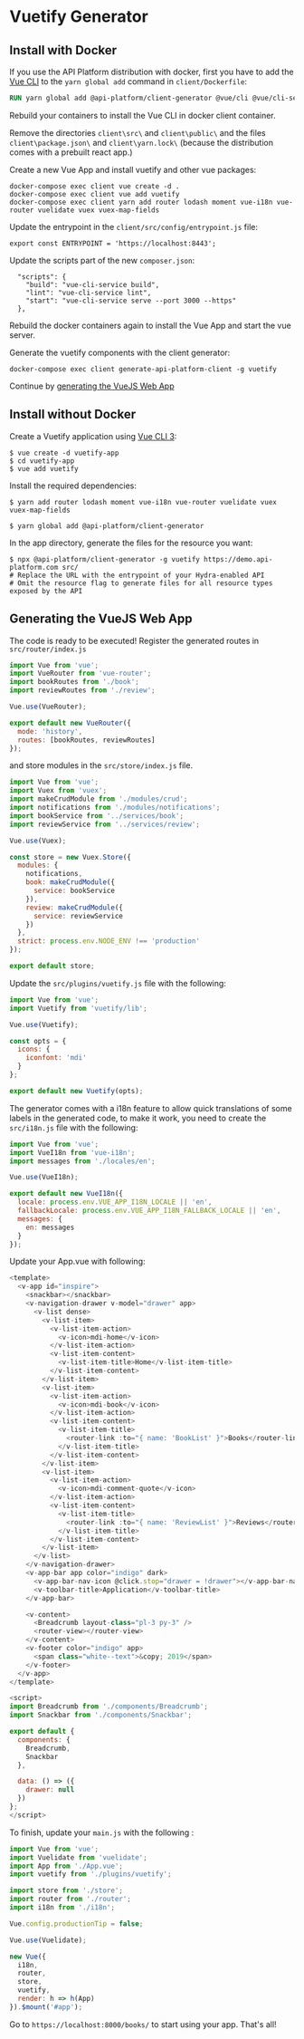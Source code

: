 # Vuetify Generator

## Install with Docker

If you use the API Platform distribution with docker, first you have to add the [Vue CLI](https://cli.vuejs.org/guide/) to the `yarn global add` command in `client/Dockerfile`:

```dockerfile
RUN yarn global add @api-platform/client-generator @vue/cli @vue/cli-service-global
```

Rebuild your containers to install the Vue CLI in docker client container.

Remove the directories `client\src\` and `client\public\` and the files `client\package.json\` and `client\yarn.lock\`  (because the distribution comes with a prebuilt react app.)

Create a new Vue App and install vuetify and other vue packages:

```shell script
docker-compose exec client vue create -d .
docker-compose exec client vue add vuetify
docker-compose exec client yarn add router lodash moment vue-i18n vue-router vuelidate vuex vuex-map-fields
```

Update the entrypoint in the `client/src/config/entrypoint.js` file:

```ecmascript 6
export const ENTRYPOINT = 'https://localhost:8443';
```

Update the scripts part of the new `composer.json`:

```ecmascript 6
  "scripts": {
    "build": "vue-cli-service build",
    "lint": "vue-cli-service lint",
    "start": "vue-cli-service serve --port 3000 --https"
  },
```

Rebuild the docker containers again to install the Vue App and start the vue server.

Generate the vuetify components with the client generator:

```shell script
docker-compose exec client generate-api-platform-client -g vuetify
```

Continue by [generating the VueJS Web App](#generating-the-vuejs-web-app)

## Install without Docker

Create a Vuetify application using
[Vue CLI 3](https://cli.vuejs.org/guide/):

    $ vue create -d vuetify-app
    $ cd vuetify-app
    $ vue add vuetify

Install the required dependencies:

    $ yarn add router lodash moment vue-i18n vue-router vuelidate vuex vuex-map-fields

    $ yarn global add @api-platform/client-generator

In the app directory, generate the files for the resource you want:

    $ npx @api-platform/client-generator -g vuetify https://demo.api-platform.com src/
    # Replace the URL with the entrypoint of your Hydra-enabled API
    # Omit the resource flag to generate files for all resource types exposed by the API

## Generating the VueJS Web App

The code is ready to be executed! Register the generated routes in `src/router/index.js`

```javascript
import Vue from 'vue';
import VueRouter from 'vue-router';
import bookRoutes from './book';
import reviewRoutes from './review';

Vue.use(VueRouter);

export default new VueRouter({
  mode: 'history',
  routes: [bookRoutes, reviewRoutes]
});

```

and store modules in the `src/store/index.js` file.

```javascript
import Vue from 'vue';
import Vuex from 'vuex';
import makeCrudModule from './modules/crud';
import notifications from './modules/notifications';
import bookService from '../services/book';
import reviewService from '../services/review';

Vue.use(Vuex);

const store = new Vuex.Store({
  modules: {
    notifications,
    book: makeCrudModule({
      service: bookService
    }),
    review: makeCrudModule({
      service: reviewService
    })
  },
  strict: process.env.NODE_ENV !== 'production'
});

export default store;

```

Update the `src/plugins/vuetify.js` file with the following:

```javascript
import Vue from 'vue';
import Vuetify from 'vuetify/lib';

Vue.use(Vuetify);

const opts = {
  icons: {
    iconfont: 'mdi'
  }
};

export default new Vuetify(opts);
```

The generator comes with a i18n feature to allow quick translations of some labels in the generated code, to make it
work, you need to create the `src/i18n.js` file with the following:

```javascript
import Vue from 'vue';
import VueI18n from 'vue-i18n';
import messages from './locales/en';

Vue.use(VueI18n);

export default new VueI18n({
  locale: process.env.VUE_APP_I18N_LOCALE || 'en',
  fallbackLocale: process.env.VUE_APP_I18N_FALLBACK_LOCALE || 'en',
  messages: {
    en: messages
  }
});
```

Update your App.vue with following:

```javascript
<template>
  <v-app id="inspire">
    <snackbar></snackbar>
    <v-navigation-drawer v-model="drawer" app>
      <v-list dense>
        <v-list-item>
          <v-list-item-action>
            <v-icon>mdi-home</v-icon>
          </v-list-item-action>
          <v-list-item-content>
            <v-list-item-title>Home</v-list-item-title>
          </v-list-item-content>
        </v-list-item>
        <v-list-item>
          <v-list-item-action>
            <v-icon>mdi-book</v-icon>
          </v-list-item-action>
          <v-list-item-content>
            <v-list-item-title>
              <router-link :to="{ name: 'BookList' }">Books</router-link>
            </v-list-item-title>
          </v-list-item-content>
        </v-list-item>
        <v-list-item>
          <v-list-item-action>
            <v-icon>mdi-comment-quote</v-icon>
          </v-list-item-action>
          <v-list-item-content>
            <v-list-item-title>
              <router-link :to="{ name: 'ReviewList' }">Reviews</router-link>
            </v-list-item-title>
          </v-list-item-content>
        </v-list-item>
      </v-list>
    </v-navigation-drawer>
    <v-app-bar app color="indigo" dark>
      <v-app-bar-nav-icon @click.stop="drawer = !drawer"></v-app-bar-nav-icon>
      <v-toolbar-title>Application</v-toolbar-title>
    </v-app-bar>

    <v-content>
      <Breadcrumb layout-class="pl-3 py-3" />
      <router-view></router-view>
    </v-content>
    <v-footer color="indigo" app>
      <span class="white--text">&copy; 2019</span>
    </v-footer>
  </v-app>
</template>

<script>
import Breadcrumb from './components/Breadcrumb';
import Snackbar from './components/Snackbar';

export default {
  components: {
    Breadcrumb,
    Snackbar
  },

  data: () => ({
    drawer: null
  })
};
</script>
```

To finish, update your `main.js` with the following :

```javascript
import Vue from 'vue';
import Vuelidate from 'vuelidate';
import App from './App.vue';
import vuetify from './plugins/vuetify';

import store from './store';
import router from './router';
import i18n from './i18n';

Vue.config.productionTip = false;

Vue.use(Vuelidate);

new Vue({
  i18n,
  router,
  store,
  vuetify,
  render: h => h(App)
}).$mount('#app');

```

Go to `https://localhost:8000/books/` to start using your app.
That's all!
